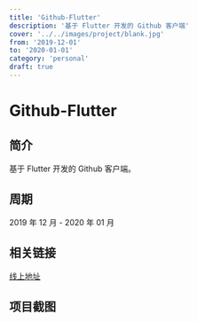 ```yaml
---
title: 'Github-Flutter'
description: '基于 Flutter 开发的 Github 客户端'
cover: '../../images/project/blank.jpg'
from: '2019-12-01'
to: '2020-01-01'
category: 'personal'
draft: true
---
```


# Github-Flutter

## 简介

基于 Flutter 开发的 Github 客户端。

## 周期

2019 年 12 月 - 2020 年 01 月

## 相关链接

[线上地址](http://thewashingtonhua.github.io/github-flutter)

## 项目截图
